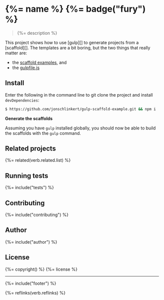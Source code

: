 # {%= name %} {%= badge("fury") %}

> {%= description %}

This project shows how to use [gulp][] to generate projects from a [scaffold][]. The templates are a bit boring, but the two things that really matter are:

- the [scaffold examples](./scaffolds.js), and
- the [gulpfile.js](./gulpfile.js)

## Install

Enter the following in the command line to git clone the project and install `devDependencies`:

```sh
$ https://github.com/jonschlinkert/gulp-scaffold-example.git && npm i
```

**Generate the scaffolds**

Assuming you have `gulp` installed globally, you should now be able to build the scaffolds with the `gulp` command.

## Related projects
{%= related(verb.related.list) %}  

## Running tests
{%= include("tests") %}

## Contributing
{%= include("contributing") %}

## Author
{%= include("author") %}

## License
{%= copyright() %}
{%= license %}

***

{%= include("footer") %}

{%= reflinks(verb.reflinks) %}
